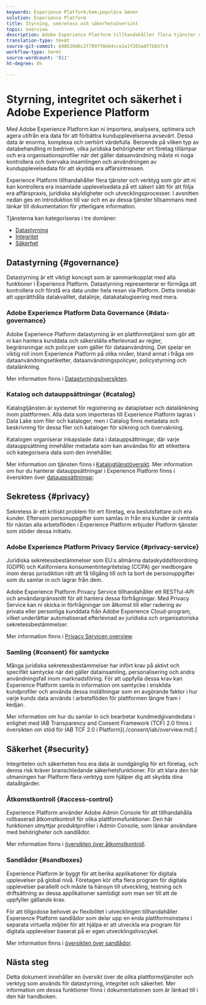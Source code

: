```yaml
---
keywords: Experience Platform;hem;populära ämnen
solution: Experience Platform
title: Styrning, sekretess och säkerhetsöversikt
topic: overview
description: Adobe Experience Platform tillhandahåller flera tjänster och verktyg som gör att du kan kontrollera dina insamlade upplevelsedata på ett säkert sätt för att följa din affärspraxis, juridiska skyldigheter och utvecklingsprocess.
translation-type: tm+mt
source-git-commit: 698639d6c2f7897f0eb4cce2a1f265a0f7bb57c9
workflow-type: tm+mt
source-wordcount: '811'
ht-degree: 0%

---
```



# Styrning, integritet och säkerhet i Adobe Experience Platform

Med Adobe Experience Platform kan ni importera, analysera, optimera och agera utifrån era data för att förbättra kundupplevelserna avsevärt. Dessa data är enorma, komplexa och oerhört värdefulla. Beroende på vilken typ av databehandling ni bedriver, vilka juridiska behörigheter ert företag tillämpar och era organisationsprofiler när det gäller dataanvändning måste ni noga kontrollera och övervaka insamlingen och användningen av kundupplevelsedata för att skydda era affärsintressen.

Experience Platform tillhandahåller flera tjänster och verktyg som gör att ni kan kontrollera era insamlade upplevelsedata på ett säkert sätt för att följa era affärspraxis, juridiska skyldigheter och utvecklingsprocesser. I avsnitten nedan ges en introduktion till var och en av dessa tjänster tillsammans med länkar till dokumentation för ytterligare information.

Tjänsterna kan kategoriseras i tre domäner:

* [Datastyrning](#governance)
* [Integritet](#privacy)
* [Säkerhet](#security)

## Datastyrning {#governance}

Datastyrning är ett viktigt koncept som är sammankopplat med alla funktioner i Experience Platform. Datastyrning representerar er förmåga att kontrollera och förstå era data under hela resan via Platform. Detta innebär att upprätthålla datakvalitet, datalinje, datakatalogisering med mera.

### Adobe Experience Platform Data Governance {#data-governance}

Adobe Experience Platform datastyrning är en plattformstjänst som gör att ni kan hantera kunddata och säkerställa efterlevnad av regler, begränsningar och policyer som gäller för dataanvändning. Det spelar en viktig roll inom Experience Platform på olika nivåer, bland annat i fråga om dataanvändningsetiketter, dataanvändningspolicyer, policystyrning och datalänkning.

Mer information finns i [Datastyrningsöversikten](../../data-governance/home.md).

### Katalog och datauppsättningar {#catalog}

Katalogtjänsten är systemet för registrering av dataplatser och datalänkning inom plattformen. Alla data som importeras till Experience Platform lagras i Data Lake som filer och kataloger, men i Catalog finns metadata och beskrivning för dessa filer och kataloger för sökning och övervakning.

Katalogen organiserar inkapslade data i datauppsättningar, där varje datauppsättning innehåller metadata som kan användas för att etikettera och kategorisera data som den innehåller.

Mer information om tjänsten finns i [Katalogtjänstöversikt](../../catalog/home.md). Mer information om hur du hanterar datauppsättningar i Experience Platform finns i översikten över [datauppsättningar](../../catalog/datasets/overview.md).

## Sekretess {#privacy}

Sekretess är ett kritiskt problem för ert företag, era beslutsfattare och era kunder. Eftersom personuppgifter som samlas in från era kunder är centrala för nästan alla arbetsflöden i Experience Platform erbjuder Platform tjänster som stöder dessa initiativ.

### Adobe Experience Platform Privacy Service {#privacy-service}

Juridiska sekretessbestämmelser som EU:s allmänna dataskyddsförordning (GDPR) och Kaliforniens konsumentintegritetslag (CCPA) ger medborgare inom deras jurisdiktion rätt att få tillgång till och ta bort de personuppgifter som du samlar in och lagrar från dem.

Adobe Experience Platform Privacy Service tillhandahåller ett RESTful-API och användargränssnitt för att hantera dessa förfrågningar. Med Privacy Service kan ni skicka in förfrågningar om åtkomst till eller radering av privata eller personliga kunddata från Adobe Experience Cloud-program, vilket underlättar automatiserad efterlevnad av juridiska och organisatoriska sekretessbestämmelser.

Mer information finns i [Privacy Servicen overview](../../privacy-service/home.md).

### Samling {#consent} för samtycke

Många juridiska sekretessbestämmelser har infört krav på aktivt och specifikt samtycke när det gäller datainsamling, personalisering och andra användningsfall inom marknadsföring. För att uppfylla dessa krav kan Experience Platform samla in information om samtycke i enskilda kundprofiler och använda dessa inställningar som en avgörande faktor i hur varje kunds data används i arbetsflöden för plattformen längre fram i kedjan.

Mer information om hur du samlar in och bearbetar kundmedgivandedata i enlighet med IAB Transparency and Consent Framework (TCF) 2.0 finns i översikten om stöd för IAB TCF 2.0 i Platform](./consent/iab/overview.md).[

<!-- For more information on the consent collection process using the Adobe standard, see the [consent collection overview]. -->

## Säkerhet {#security}

Integriteten och säkerheten hos era data är oundgänglig för ert företag, och denna risk kräver branschledande säkerhetsfunktioner. För att klara den här utmaningen har Platform flera verktyg som hjälper dig att skydda dina dataåtgärder.

### Åtkomstkontroll {#access-control}

Experience Platform använder Adobe Admin Console för att tillhandahålla rollbaserad åtkomstkontroll för olika plattformsfunktioner. Den här funktionen utnyttjar produktprofiler i Admin Console, som länkar användare med behörigheter och sandlådor.

Mer information finns i [översikten över åtkomstkontroll](../../access-control/home.md).

### Sandlådor {#sandboxes}

Experience Platform är byggt för att berika applikationer för digitala upplevelser på global nivå. Företagen kör ofta flera program för digitala upplevelser parallellt och måste ta hänsyn till utveckling, testning och driftsättning av dessa applikationer samtidigt som man ser till att de uppfyller gällande krav.

För att tillgodose behovet av flexibilitet i utvecklingen tillhandahåller Experience Platform sandlådor som delar upp en enda plattformsinstans i separata virtuella miljöer för att hjälpa er att utveckla era program för digitala upplevelser baserat på er egen utvecklingslivscykel.

Mer information finns i [översikten över sandlådor](../../sandboxes/home.md).

## Nästa steg

Detta dokument innehåller en översikt över de olika plattformstjänster och verktyg som används för datastyrning, integritet och säkerhet. Mer information om dessa funktioner finns i dokumentationen som är länkad till i den här handboken.